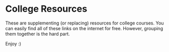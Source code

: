 # College Resources

These are supplementing (or replacing) resources for college courses. You can easily find all of these links on the internet for free. However, grouping them together is the hard part.

Enjoy :)